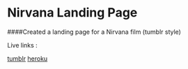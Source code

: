 Nirvana Landing Page
========================

####Created a landing page for a Nirvana film (tumblr style)

Live links :  
  
[tumblr](https://nirvanatrial.tumblr.com)
[heroku](https://nirvanalanding.herokuappcom)

